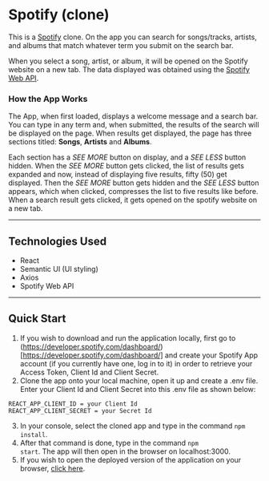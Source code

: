# Spotify (clone)

This is a [Spotify](https://open.spotify.com) clone. On the app you can search for songs/tracks, artists, and albums that match whatever term you submit on the search bar.

When you select a song, artist, or album, it will be opened on the Spotify website on a new tab. The data displayed was obtained using the [Spotify Web API](https://developer.spotify.com/documentation/web-api/).

### How the App Works

The App, when first loaded, displays a welcome message and a search bar. You can type in any term and, when submitted, the results of the search will be displayed on the page. When results get displayed, the page has three sections titled: **Songs**, **Artists** and **Albums**.

Each section has a _SEE MORE_ button on display, and a _SEE LESS_ button hidden. When the _SEE MORE_ button gets clicked, the list of results gets expanded and now, instead of displaying five results, fifty (50) get displayed. Then the _SEE MORE_ button gets hidden and the _SEE LESS_ button appears, which when clicked, compresses the list to five results like before. When a search result gets clicked, it gets opened on the spotify website on a new tab.

---

## Technologies Used

-   React
-   Semantic UI (UI styling)
-   Axios
-   Spotify Web API

---

## Quick Start

1. If you wish to download and run the application locally, first go to (https://developer.spotify.com/dashboard/)[https://developer.spotify.com/dashboard/] and create your Spotify App account (if you currently have one, log in to it) in order to retrieve your Access Token, Client Id and Client Secret.
2. Clone the app onto your local machine, open it up and create a .env file. Enter your Client Id and Client Secret into this .env file as shown below:

```
REACT_APP_CLIENT_ID = your Client Id
REACT_APP_CLIENT_SECRET = your Secret Id
```

3. In your console, select the cloned app and type in the command <code>npm install</code>.
4. After that command is done, type in the command <code>npm start</code>. The app will then open in the browser on localhost:3000.
5. If you wish to open the deployed version of the application on your browser, [click here](https://spotify-rho-azure.vercel.app/).

